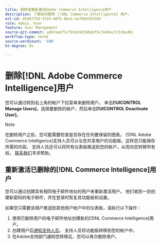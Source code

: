 ```yaml
---
title: 删除或重新激活Adobe Commerce Intelligence用户
description: 了解如何删除 [!DNL Commerce Intelligence] 用户。
exl-id: 0590275d-3329-40fb-8be1-4a700438338d
role: Admin, User
feature: User Management
source-git-commit: adb7aaef1cf914d43348abf5c7e4bec7c51bed0c
workflow-type: tm+mt
source-wordcount: '190'
ht-degree: 0%

---
```


# 删除[!DNL Adobe Commerce Intelligence]用户

您可以通过转到右上角的帐户下拉菜单来删除用户。 单击&#x200B;**[!UICONTROL Manage Users]**，选择要删除的帐户，然后单击&#x200B;**[!UICONTROL Deactivate User]**。

>[!NOTE]
>
>在删除用户之前，您可能需要检查是否存在任何要保留的图表。 [!DNL Adobe Commerce Intelligence]支持人员可以与您共享用户的功能板，这样您只能保存所需的内容。 支持人员还可以将所有仪表板推送到您的帐户，从而向您转移所有权。 [联系我们](../../guide-overview.md#Submitting-a-Support-Ticket)寻求帮助。

## 重新激活已删除的[!DNL Commerce Intelligence]用户

您可以通过创建具有相同电子邮件地址的用户来重新激活用户。 他们收到一封创建新密码的电子邮件，并在登录时恢复其功能板和设置。

如果您只需要该用户推送到其他用户帐户中的仪表板，请执行以下操作：

1. 使用已删除用户的电子邮件地址创建新的[!DNL Commerce Intelligence]用户。
1. 创建用户后[通知支持人员](https://experienceleague.adobe.com/docs/commerce-knowledge-base/kb/troubleshooting/miscellaneous/mbi-service-policies.html)。 支持人员将功能板转移到您的帐户中。
1. 在Adobe支持部门通知您转移后，您可以再次删除用户。
